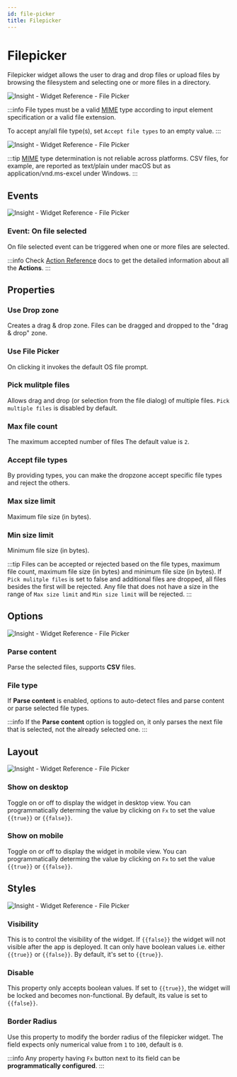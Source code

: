 ```yaml
---
id: file-picker
title: Filepicker
---
```

# Filepicker

Filepicker widget allows the user to drag and drop files or upload files by browsing the filesystem and selecting one or more files in a directory.

<div style={{textAlign: 'center'}}>

![Insight - Widget Reference - File Picker](/img/widgets/filepicker/picker.png)

</div>

:::info
 File types must be a valid [MIME](https://developer.mozilla.org/en-US/docs/Web/HTTP/Basics_of_HTTP/MIME_types/Common_types) type according to input element specification or a valid file extension.

 To accept any/all file type(s), set `Accept file types` to an empty value.
:::

<div style={{textAlign: 'center'}}>

![Insight - Widget Reference - File Picker](/img/widgets/filepicker/file-type.gif)

</div>

:::tip
[MIME](https://developer.mozilla.org/en-US/docs/Web/HTTP/Basics_of_HTTP/MIME_types/Common_types) type determination is not reliable across platforms. CSV files, for example, are reported as text/plain under macOS but as application/vnd.ms-excel under Windows.
:::

## Events

<div style={{textAlign: 'center'}}>

![Insight - Widget Reference - File Picker](/img/widgets/filepicker/events.png)

</div>

### Event: On file selected

On file selected event can be triggered when one or more files are selected.

:::info
Check [Action Reference](/docs/actions/show-alert) docs to get the detailed information about all the **Actions**.
:::

## Properties

### Use Drop zone

Creates a drag & drop zone. Files can be dragged and dropped to the "drag & drop" zone.

### Use File Picker

On clicking it invokes the default OS file prompt.

### Pick mulitple files 

Allows drag and drop (or selection from the file dialog) of multiple files. `Pick multiple files` is disabled by default.

### Max file count

The maximum accepted number of files The default value is `2`.

### Accept file types

By providing types, you can make the dropzone accept specific file types and reject the others.

### Max size limit

Maximum file size (in bytes).

### Min size limit

Minimum file size (in bytes).

:::tip
Files can be accepted or rejected based on the file types, maximum file count, maximum file size (in bytes) and minimum file size (in bytes).
If `Pick mulitple files` is set to false and additional files are dropped, all files besides the first will be rejected. 
Any file that does not have a size in the range of `Max size limit` and `Min size limit` will be rejected.
:::

## Options

<div style={{textAlign: 'center'}}>

![Insight - Widget Reference - File Picker](/img/widgets/filepicker/options.png)

</div>

### Parse content

Parse the selected files, supports **CSV** files.

### File type

If **Parse content** is enabled, options to auto-detect files and parse content or parse selected file types.

:::info
If the **Parse content** option is toggled on, it only parses the next file that is selected, not the already selected one.
:::

## Layout

<div style={{textAlign: 'center'}}>

![Insight - Widget Reference - File Picker](/img/widgets/filepicker/layout.png)

</div>

### Show on desktop

Toggle on or off to display the widget in desktop view. You can programmatically determing the value by clicking on `Fx` to set the value `{{true}}` or `{{false}}`.
### Show on mobile

Toggle on or off to display the widget in mobile view. You can programmatically determing the value by clicking on `Fx` to set the value `{{true}}` or `{{false}}`.

## Styles

<div style={{textAlign: 'center'}}>

![Insight - Widget Reference - File Picker](/img/widgets/filepicker/styles.png)

</div>

### Visibility

This is to control the visibility of the widget. If `{{false}}` the widget will not visible after the app is deployed. It can only have boolean values i.e. either `{{true}}` or `{{false}}`. By default, it's set to `{{true}}`.

### Disable

This property only accepts boolean values. If set to `{{true}}`, the widget will be locked and becomes non-functional. By default, its value is set to `{{false}}`.

### Border Radius

Use this property to modify the border radius of the filepicker widget. The field expects only numerical value from `1` to `100`, default is `0`.

:::info
Any property having `Fx` button next to its field can be **programmatically configured**.
:::
